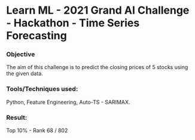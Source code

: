 # Learn ML - 2021 Grand AI Challenge - Hackathon - Time Series Forecasting

### Objective
The aim of this challenge is to predict the closing prices of 5 stocks using the given data.

### Tools/Techniques used:
Python, Feature Engineering, Auto-TS - SARIMAX.

### Result:
Top 10% - Rank 68 / 802
